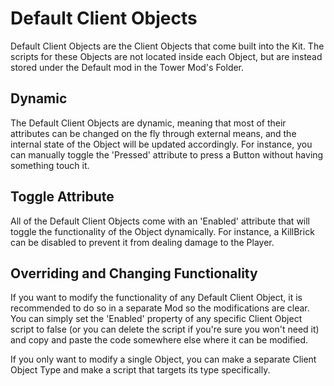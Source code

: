 # Default Client Objects

Default Client Objects are the Client Objects that come built into the Kit. The scripts for these Objects are not located inside each Object, but are instead stored under the Default mod in the Tower Mod's Folder.

## Dynamic
The Default Client Objects are dynamic, meaning that most of their attributes can be changed on the fly through external means, and the internal state of the Object will be updated accordingly. For instance, you can manually toggle the 'Pressed' attribute to press a Button without having something touch it.

## Toggle Attribute
All of the Default Client Objects come with an 'Enabled' attribute that will toggle the functionality of the Object dynamically. For instance, a KillBrick can be disabled to prevent it from dealing damage to the Player.

## Overriding and Changing Functionality
If you want to modify the functionality of any Default Client Object, it is recommended to do so in a separate Mod so the modifications are clear. You can simply set the 'Enabled' property of any specific Client Object script to false (or you can delete the script if you're sure you won't need it) and copy and paste the code somewhere else where it can be modified.

If you only want to modify a single Object, you can make a separate Client Object Type and make a script that targets its type specifically.